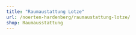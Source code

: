 ```yaml
---
title: "Raumaustattung Lotze"
url: /noerten-hardenberg/raumaustattung-lotze/
shop: Raumausstattung
---
```

